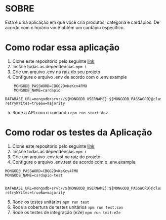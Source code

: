 # SOBRE 

Esta é uma aplicação em que você cria produtos, categoria e cardápios. De acordo com o horário você obtém um cardápio específico. 

# Como rodar essa aplicação

1. Clone este repositório pelo seguinte <a href="https://github.com/taisoliva/cardapio-api.git"> link </a>
2.  Instale todas as dependências 
```npm i ```
3. Crie um arquivo .env na raiz do seu projeto
4. Configure o arquivo .env de acordo com o .env.example
``` MONGODB_USERNAME=tais15oliva
    MONGODB_PASSWORD=CBGG2DvKeKcv4FMO
    MONGODB_NAME=cardapio
    DATABASE_URL=mongodb+srv://${MONGODB_USERNAME}:${MONGODB_PASSWORD}@cluster0.tawzcp8.mongodb.net/${MONGODB_NAME}?retryWrites=true&w=majority
```
5. Rode a API com o comando
```npm run start:dev```

# Como rodar os testes da Aplicação

1. Clone este repositório pelo seguinte <a href="https://github.com/taisoliva/cardapio-api.git"> link </a>
2.  Instale todas as dependências 
```npm i ```
3. Crie um arquivo .env.test na raiz do projeto
4. Configure o arquivo .env.test de acordo com o .env.example
```MONGODB_USERNAME=tais15oliva
MONGODB_PASSWORD=CBGG2DvKeKcv4FMO
MONGODB_NAME=cardapio-test


DATABASE_URL=mongodb+srv://${MONGODB_USERNAME}:${MONGODB_PASSWORD}@cluster0.tawzcp8.mongodb.net/${MONGODB_NAME}?retryWrites=true&w=majority

```
5. Rode os testes unitários
```npm run test```
6. Rode a cobertura de testes unitários
```npm run test:cov```
7. Rode os testes de integração (e2e)
```npm run test:e2e```